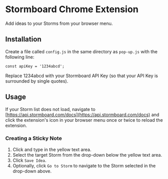 # Stormboard Chrome Extension

Add ideas to your Storms from your browser menu.

## Installation

Create a file called `config.js` in the same directory as `pop-up.js` with the following line:

```
const apiKey = '1234abcd';
```

Replace 1234abcd with your Stormboard API Key (so that your API Key is surrounded by single quotes).

## Usage

If your Storm list does not load, navigate to [https://api.stormboard.com/docs](https://api.stormboard.com/docs) and click the extension's icon in your browser menu once or twice to reload the extension.

### Creating a Sticky Note

1. Click and type in the yellow text area.
2. Select the target Storm from the drop-down below the yellow text area.
3. Click `Save Idea`.
4. Optionally, click `Go to Storm` to navigate to the Storm selected in the drop-down above.
